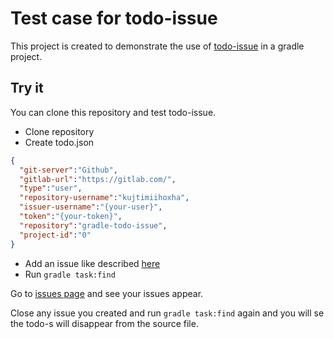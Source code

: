 # Test case for todo-issue
This project is created to demonstrate the use of [todo-issue](https://github.com/kujtimiihoxha/todo-issue) in a gradle project.
## Try it
You can clone this repository and test todo-issue.

- Clone repository
- Create todo.json
```json
{
  "git-server":"Github",
  "gitlab-url":"https://gitlab.com/",
  "type":"user",
  "repository-username":"kujtimiihoxha",
  "issuer-username":"{your-user}",
  "token":"{your-token}",
  "repository":"gradle-todo-issue",
  "project-id":"0"
}
```
- Add an issue like described [here](https://github.com/kujtimiihoxha/todo-issue#syntax)
- Run ```gradle task:find```

Go to [issues page](https://github.com/kujtimiihoxha/gradle-todo-issue/issues) and see your issues appear.

Close any issue you created and run ```gradle task:find``` again and you will se the todo-s will disappear from the source file.